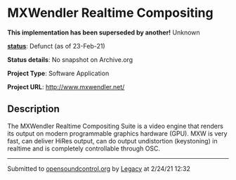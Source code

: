 # MXWendler Realtime Compositing

**This implementation has been superseded by another!**
Unknown

**[status](https://ccrma.stanford.edu/~matt/OSC/implementation-status.html)**: Defunct (as of 23-Feb-21)

**Status details**: 
No snapshot on Archive.org

**Project Type**: Software Application

**Project URL**: <http://www.mxwendler.net/>

## Description

The MXWendler Realtime Compositing Suite is a video engine that renders its output on modern programmable graphics hardware (GPU). MXW is very fast, can deliver HiRes output, can do output undistortion (keystoning) in realtime and is completely controllable through OSC.

---
Submitted to [opensoundcontrol.org](https://opensoundcontrol.org) by [Legacy](https://web.archive.org) at 2/24/21 12:32
